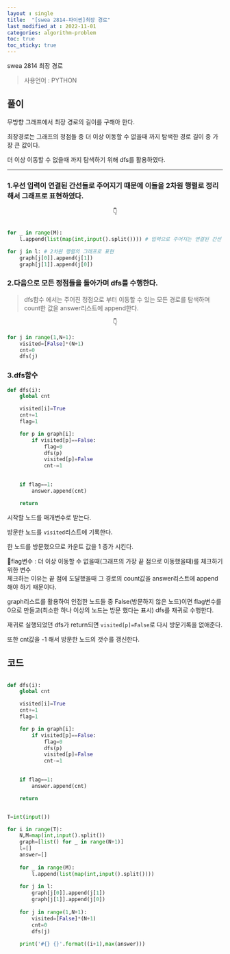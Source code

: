 ```yaml
---
layout : single
title:  "[swea 2814-파이썬]최장 경로"
last_modified_at : 2022-11-01
categories: algorithm-problem
toc: true
toc_sticky: true
---
```


swea 2814 최장 경로


> 사용언어 : PYTHON

## 풀이
무방향 그래프에서 최장 경로의 길이를 구해아 한다.  

최장경로는 그래프의 정점들 중 더 이상 이동할 수 없을때 까지 탐색한 경로 길이 중 가장 큰 값이다.   

더 이상 이동할 수 없을때 까지 탐색하기 위해 dfs를 활용하였다.  

----

### 1.우선 입력이 연결된 간선들로 주어지기 때문에 이들을 2차원 행렬로 정리해서 그래프로 표현하였다.  
<center>👇</center>

```python

for _ in range(M):
    l.append(list(map(int,input().split()))) # 입력으로 주어지는 연결된 간선

for j in l: # 2차원 행렬의 그래프로 표현
    graph[j[0]].append(j[1])
    graph[j[1]].append(j[0])
```

### 2.다음으로 모든 정점들을 돌아가며 dfs를 수행한다.  

> dfs함수 에서는 주어진 정점으로 부터 이동할 수 있는 모든 경로를 탐색하며 count한 값을 answer리스트에 append한다.  

<center>👇</center>

```python
for j in range(1,N+1):
    visited=[False]*(N+1)
    cnt=0
    dfs(j)
```

### 3.dfs함수

```python
def dfs(i):
    global cnt

    visited[i]=True
    cnt+=1
    flag=1

    for p in graph[i]:
        if visited[p]==False:
            flag=0
            dfs(p)
            visited[p]=False
            cnt-=1
            

    if flag==1:
        answer.append(cnt)        

    return
```

시작할 노드를 매개변수로 받는다.  

방문한 노드를 `visited`리스트에 기록한다.  

한 노드를 방문했으므로 카운트 값을 1 증가 시킨다.  

🎈flag변수 : 더 이상 이동할 수 없을때(그래프의 가장 끝 점으로 이동했을때)를 체크하기 위한 변수  
체크하는 이유는 끝 점에 도달했을때 그 경로의 count값을 answer리스트에 append해야 하기 때문이다.  


graph리스트를 활용하여 인접한 노드들 중 False(방문하지 않은 노드)이면 flag변수를 0으로 만들고(최소한 하나 이상의 노드는 방문 했다는 표시) dfs를 재귀로 수행한다.  

재귀로 실행되었던 dfs가 return되면 `visited[p]=False`로 다시 방문기록을 없애준다.  

또한 cnt값을 -1 해서 방문한 노드의 갯수를 갱신한다.  


## 코드

```python

def dfs(i):
    global cnt

    visited[i]=True
    cnt+=1
    flag=1

    for p in graph[i]:
        if visited[p]==False:
            flag=0
            dfs(p)
            visited[p]=False
            cnt-=1
            

    if flag==1:
        answer.append(cnt)        

    return


T=int(input())

for i in range(T):
    N,M=map(int,input().split())
    graph=[list() for _ in range(N+1)]
    l=[]
    answer=[]
    
    for _ in range(M):
        l.append(list(map(int,input().split())))
    
    for j in l:
        graph[j[0]].append(j[1])
        graph[j[1]].append(j[0])
    
    for j in range(1,N+1):
        visited=[False]*(N+1)
        cnt=0
        dfs(j)
    
    print('#{} {}'.format((i+1),max(answer)))
    
```




